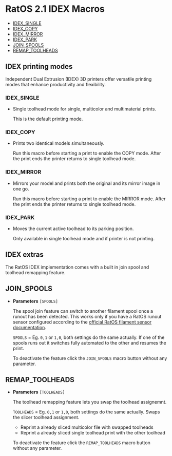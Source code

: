 # RatOS 2.1 IDEX Macros

- [IDEX_SINGLE]()
- [IDEX_COPY]()
- [IDEX_MIRROR]()
- [IDEX_PARK]()
- [JOIN_SPOOLS]()
- [REMAP_TOOLHEADS]()


## IDEX printing modes

Independent Dual Extrusion (IDEX) 3D printers offer versatile printing modes that enhance productivity and flexibility.

### IDEX_SINGLE

- Single toolhead mode for single, multicolor and multimaterial prints.

	This is the default printing mode.	

### IDEX_COPY

- Prints two identical models simultaneously.

	Run this macro before starting a print to enable the COPY mode. After the print ends the printer returns to single toolhead mode.

### IDEX_MIRROR

- Mirrors your model and prints both the original and its mirror image in one go.

	Run this macro before starting a print to enable the MIRROR mode.  After the print ends the printer returns to single toolhead mode.

### IDEX_PARK

- Moves the current active toolhead to its parking position.

	Only available in single toolhead mode and if printer is not printing.

## IDEX extras

The RatOS IDEX implementation comes with a built in join spool and toolhead remapping feature.

## JOIN_SPOOLS
- **Parameters** `[SPOOLS]`

    The spool join feature can switch to another filament spool once a runout has been detected. This works only if you have a RatOS runout sensor configured according to the [official RatOS filament sensor documentation](filament_sensors.md). 

	`SPOOLS` = Eg. `0,1` or `1,0`, both settings do the same actually. If one of the spools runs out it switches fully automated to the other and resumes the print.

	To deactivate the feature click the `JOIN_SPOOLS` macro button without any parameter.
	

## REMAP_TOOLHEADS
- **Parameters** `[TOOLHEADS]`

	The toolhead remapping feature lets you swap the toolhead assignemnt.

	`TOOLHEADS` = Eg. `0,1` or `1,0`, both settings do the same actually. Swaps the slicer toolhead assignment.

	- Reprint a already sliced multicolor file with swapped toolheads
	- Reprint a already sliced single toolhead print with the other toolhead

	To deactivate the feature click the `REMAP_TOOLHEADS` macro button without any parameter.
